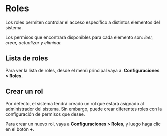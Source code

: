 # Roles

Los roles permiten controlar el acceso específico a distintos elementos del sistema.

Los permisos que encontrará disponibles para cada elemento son: _leer, crear, actualizar y eliminar._

## Lista de roles

Para ver la lista de roles, desde el menú principal vaya a: **Configuraciones > Roles.**

## Crear un rol

Por defecto, el sistema tendrá creado un rol que estará asignado al administrador del sistema. Sin embargo, puede crear diferentes roles con la configuración de permisos que desee.

Para crear un nuevo rol, vaya a **Configuraciones > Roles**, y luego haga clic en el botón **+**.

